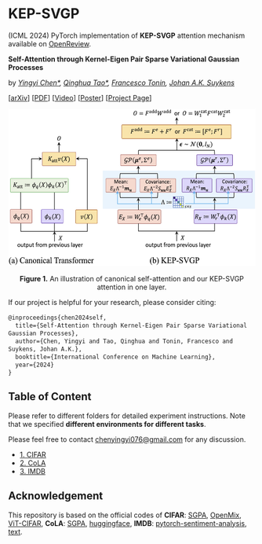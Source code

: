 # KEP-SVGP
(ICML 2024) PyTorch implementation of **KEP-SVGP** attention mechanism available on [OpenReview](https://openreview.net/forum?id=4RqG4K5UwL).

**Self-Attention through Kernel-Eigen Pair Sparse Variational Gaussian Processes**

by *[Yingyi Chen*](https://yingyichen-cyy.github.io/),
[Qinghua Tao*](https://qinghua-tao.github.io/), 
[Francesco Tonin](https://taralloc.github.io/), 
[Johan A.K. Suykens](https://www.esat.kuleuven.be/sista/members/suykens.html)*

[[arXiv](https://arxiv.org/abs/2402.01476)]
[[PDF](https://openreview.net/forum?id=4RqG4K5UwL)]
[[Video]()]
[[Poster]()]
[[Project Page](https://yingyichen-cyy.github.io/KEP_SVGP/)]

<p align="center">
<img src="./img/workflow.jpeg" height = "320" alt="" align=center />
<br><br>
<b>Figure 1.</b> An illustration of canonical self-attention and our KEP-SVGP attention in one layer.
</p>

If our project is helpful for your research, please consider citing:
``` 
@inproceedings{chen2024self,
  title={Self-Attention through Kernel-Eigen Pair Sparse Variational Gaussian Processes},
  author={Chen, Yingyi and Tao, Qinghua and Tonin, Francesco and Suykens, Johan A.K.},
  booktitle={International Conference on Machine Learning},
  year={2024}
}
```

## Table of Content
Please refer to different folders for detailed experiment instructions. 
Note that we specified **different environments for different tasks**.

Please feel free to contact chenyingyi076@gmail.com for any discussion.

* [1. CIFAR](https://github.com/yingyichen-cyy/KEP-SVGP/tree/master/CIFAR)
* [2. CoLA](https://github.com/yingyichen-cyy/KEP-SVGP/tree/master/CoLA)
* [3. IMDB](https://github.com/yingyichen-cyy/KEP-SVGP/tree/master/IMDB)

## Acknowledgement
This repository is based on the official codes of 
**CIFAR**:
[SGPA](https://github.com/chenw20/SGPA/), 
[OpenMix](https://github.com/Impression2805/OpenMix),
[ViT-CIFAR](https://github.com/omihub777/ViT-CIFAR/tree/main),
**CoLA**:
[SGPA](https://github.com/chenw20/SGPA/),
[huggingface](https://github.com/huggingface/transformers/blob/v4.36.1/src/transformers/models/bert/modeling_bert.py),
**IMDB**:
[pytorch-sentiment-analysis](https://github.com/bentrevett/pytorch-sentiment-analysis/tree/master), 
[text](https://github.com/pytorch/text).

